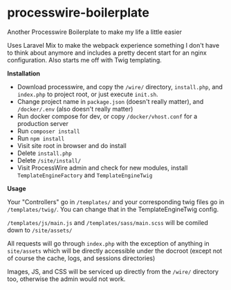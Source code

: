 # processwire-boilerplate
Another Processwire Boilerplate to make my life a little easier

Uses Laravel Mix to make the webpack experience something I don't have to think about anymore
and includes a pretty decent start for an nginx configuration. Also starts me off with Twig templating.

**Installation**

 - Download processwire, and copy the `/wire/` directory, `install.php`, and `index.php` to project root, or just execute `init.sh`.
 - Change project name in `package.json` (doesn't really matter), and `/docker/.env` (also doesn't really matter)
 - Run docker compose for dev, or copy `/docker/vhost.conf` for a production server
 - Run `composer install`
 - Run `npm install`
 - Visit site root in browser and do install
 - Delete `install.php`
 - Delete `/site/install/`
 - Visit ProcessWire admin and check for new modules, install `TemplateEngineFactory` and `TemplateEngineTwig`
 
**Usage**

Your "Controllers" go in `/templates/` and your corresponding twig files go in `/templates/twig/`. 
You can change that in the TemplateEngineTwig config.  

`/templates/js/main.js` and `/templates/sass/main.scss` will be comiled down to `/site/assets/`

All requests will go through `index.php` with the exception of anything in `site/assets` which will be 
directly accessible under the docroot (except not of course the  cache, logs, and sessions directories)

Images, JS, and CSS will be serviced up directly from the `/wire/` directory too, otherwise the admin would not work.
